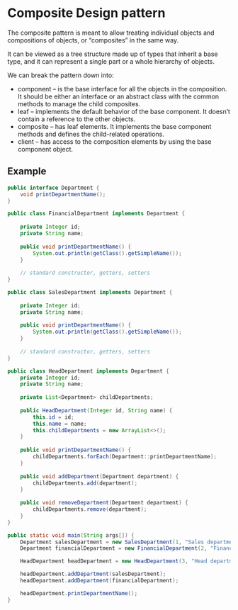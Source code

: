 # Composite Design pattern

The composite pattern is meant to allow treating individual objects and compositions of objects, or “composites” in the same way. 

It can be viewed as a tree structure made up of types that inherit a base type, and it can represent a single part or a whole hierarchy of objects.

We can break the pattern down into:

* component – is the base interface for all the objects in the composition. It should be either an interface or an abstract class with the common methods to manage the child composites.
* leaf – implements the default behavior of the base component. It doesn’t contain a reference to the other objects.
* composite – has leaf elements. It implements the base component methods and defines the child-related operations.
* client – has access to the composition elements by using the base component object.
  
## Example

```java
public interface Department {
    void printDepartmentName();
}
```

```java
public class FinancialDepartment implements Department {
 
    private Integer id;
    private String name;
 
    public void printDepartmentName() {
        System.out.println(getClass().getSimpleName());
    }
 
    // standard constructor, getters, setters
}
```

```java
public class SalesDepartment implements Department {
 
    private Integer id;
    private String name;
 
    public void printDepartmentName() {
        System.out.println(getClass().getSimpleName());
    }
 
    // standard constructor, getters, setters
}
```

```java
public class HeadDepartment implements Department {
    private Integer id;
    private String name;
 
    private List<Department> childDepartments;
 
    public HeadDepartment(Integer id, String name) {
        this.id = id;
        this.name = name;
        this.childDepartments = new ArrayList<>();
    }
 
    public void printDepartmentName() {
        childDepartments.forEach(Department::printDepartmentName);
    }
 
    public void addDepartment(Department department) {
        childDepartments.add(department);
    }
 
    public void removeDepartment(Department department) {
        childDepartments.remove(department);
    }
}
```

```java
public static void main(String args[]) {
    Department salesDepartment = new SalesDepartment(1, "Sales department");
    Department financialDepartment = new FinancialDepartment(2, "Financial department");

    HeadDepartment headDepartment = new HeadDepartment(3, "Head department");

    headDepartment.addDepartment(salesDepartment);
    headDepartment.addDepartment(financialDepartment);

    headDepartment.printDepartmentName();
}
```